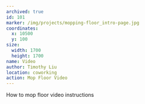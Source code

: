 ```yaml
---
archived: true
id: 101
marker: /img/projects/mopping-floor_intro-page.jpg
coordinates:
  x: 10500
  y: 100
size:
  width: 1700
  height: 1700
name: Video
author: Timothy Liu
location: coworking
action: Mop Floor Video
---
```


How to mop floor video instructions
